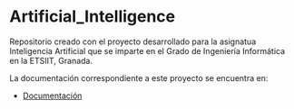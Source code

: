 # Artificial_Intelligence

Repositorio creado con el proyecto desarrollado para la asignatua Inteligencia Artificial que se imparte en el Grado de Ingeniería Informática en la ETSIIT, Granada.

La documentación correspondiente a este proyecto se encuentra en:

* [Documentación](https://github.com/STiago/Artificial_Intelligence/blob/master/memoria/Memoria.pdf)
